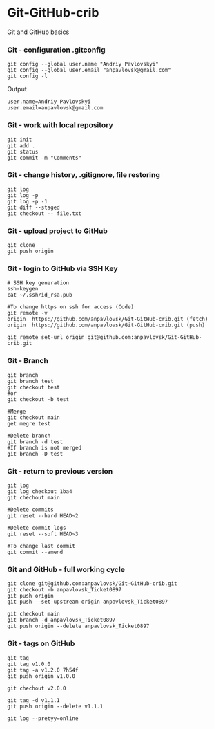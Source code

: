 # Git-GitHub-crib
Git and GitHub basics

### Git - configuration .gitconfig
````
git config --global user.name "Andriy Pavlovskyi"
git config --global user.email "anpavlovsk@gmail.com"
git config -l
````
Output
````
user.name=Andriy Pavlovskyi
user.email=anpavlovsk@gmail.com
````
### Git - work with local repository
````
git init
git add .
git status 
git commit -m "Comments"
````
### Git - change history, .gitignore, file restoring
````
git log
git log -p
git log -p -1
git diff --staged
git checkout -- file.txt
````
### Git - upload project to GitHub
````
git clone
git push origin
````
### Git - login to GitHub via SSH Key
````
# SSH key generation
ssh-keygen
cat ~/.ssh/id_rsa.pub 

#To change https on ssh for access (Code)
git remote -v
origin	https://github.com/anpavlovsk/Git-GitHub-crib.git (fetch)
origin	https://github.com/anpavlovsk/Git-GitHub-crib.git (push)

git remote set-url origin git@github.com:anpavlovsk/Git-GitHub-crib.git  
````
### Git - Branch
````
git branch
git branch test
git checkout test
#or
git checkout -b test

#Merge 
git checkout main
get megre test

#Delete branch
git branch -d test
#If branch is not merged
git branch -D test

````
### Git - return to previous version
````
git log
git log checkout 1ba4
git chechout main

#Delete commits
git reset --hard HEAD~2

#Delete commit logs
git reset --soft HEAD~3

#To change last commit 
git commit --amend
````
### Git and GitHub - full working cycle
````
git clone git@github.com:anpavlovsk/Git-GitHub-crib.git
git checkout -b anpavlovsk_Ticket0897
git push origin
git push --set-upstream origin anpavlovsk_Ticket0897

git checkout main
git branch -d anpavlovsk_Ticket0897
git push origin --delete anpavlovsk_Ticket0897

````
### Git - tags on GitHub
````
git tag
git tag v1.0.0
git tag -a v1.2.0 7h54f
git push origin v1.0.0

git chechout v2.0.0

git tag -d v1.1.1
git push origin --delete v1.1.1

git log --pretyy=online
````

